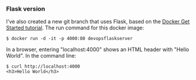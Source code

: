 ### Flask version

I've also created a new git branch that uses Flask, based on the [Docker Get Started tutorial](https://docs.docker.com/get-started/part2/).
The run command for this docker image: 

``` 
$ docker run -d -it -p 4000:80 devopsflaskserver 
```

In a browser, entering "localhost:4000" shows an HTML header with "Hello World".
In the command line:

```
$ curl http://localhost:4000
<h3>Hello World</h3>
```